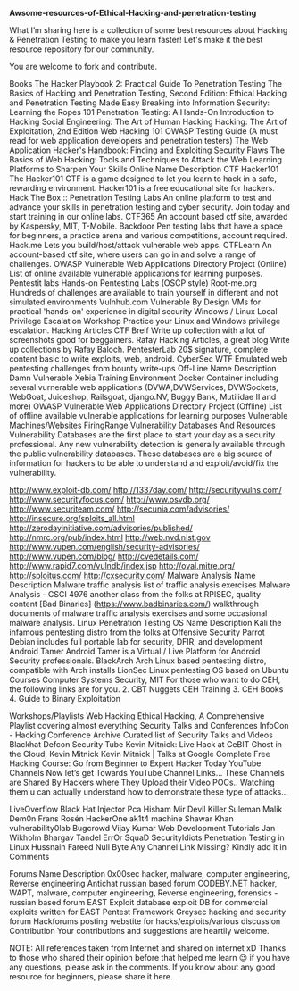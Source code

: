 **Awsome-resources-of-Ethical-Hacking-and-penetration-testing**

What I’m sharing here is a collection of some best resources about Hacking & Penetration Testing to make you learn faster! Let's make it the best resource repository for our community.

You are welcome to fork and contribute.

Books
The Hacker Playbook 2: Practical Guide To Penetration Testing
The Basics of Hacking and Penetration Testing, Second Edition: Ethical Hacking and Penetration Testing Made Easy
Breaking into Information Security: Learning the Ropes 101
Penetration Testing: A Hands-On Introduction to Hacking
Social Engineering: The Art of Human Hacking
Hacking: The Art of Exploitation, 2nd Edition
Web Hacking 101
OWASP Testing Guide (A must read for web application developers and penetration testers)
The Web Application Hacker's Handbook: Finding and Exploiting Security Flaws
The Basics of Web Hacking: Tools and Techniques to Attack the Web
Learning Platforms to Sharpen Your Skills
Online
Name	Description
CTF Hacker101	The Hacker101 CTF is a game designed to let you learn to hack in a safe, rewarding environment. Hacker101 is a free educational site for hackers.
Hack The Box :: Penetration Testing Labs	An online platform to test and advance your skills in penetration testing and cyber security. Join today and start training in our online labs.
CTF365	An account based ctf site, awarded by Kaspersky, MIT, T-Mobile.
Backdoor	Pen testing labs that have a space for beginners, a practice arena and various competitions, account required.
Hack.me	Lets you build/host/attack vulnerable web apps.
CTFLearn	An account-based ctf site, where users can go in and solve a range of challenges.
OWASP Vulnerable Web Applications Directory Project (Online)	List of online available vulnerable applications for learning purposes.
Pentestit labs	Hands-on Pentesting Labs (OSCP style)
Root-me.org	Hundreds of challenges are available to train yourself in different and not simulated environments
Vulnhub.com	Vulnerable By Design VMs for practical 'hands-on' experience in digital security
Windows / Linux Local Privilege Escalation Workshop	Practice your Linux and Windows privilege escalation.
Hacking Articles	CTF Breif Write up collection with a lot of screenshots good for beggainers.
Rafay Hacking Articles, a great blog	Write up collections by Rafay Baloch.
PentesterLab	20$ signature, complete content basic to write exploits, web, android.
CyberSec WTF	Emulated web pentesting challenges from bounty write-ups
Off-Line
Name	Description
Damn Vulnerable Xebia Training Environment	Docker Container including several vurnerable web applications (DVWA,DVWServices, DVWSockets, WebGoat, Juiceshop, Railsgoat, django.NV, Buggy Bank, Mutilidae II and more)
OWASP Vulnerable Web Applications Directory Project (Offline)	List of offline available vulnerable applications for learning purposes
Vulnerable Machines/Websites
FiringRange
Vulnerability Databases And Resources
Vulnerability Databases are the first place to start your day as a security professional. Any new vulnerability detection is generally available through the public vulnerability databases. These databases are a big source of information for hackers to be able to understand and exploit/avoid/fix the vulnerability.

http://www.exploit-db.com/
http://1337day.com/
http://securityvulns.com/
http://www.securityfocus.com/
http://www.osvdb.org/
http://www.securiteam.com/
http://secunia.com/advisories/
http://insecure.org/sploits_all.html
http://zerodayinitiative.com/advisories/published/
http://nmrc.org/pub/index.html
http://web.nvd.nist.gov
http://www.vupen.com/english/security-advisories/
http://www.vupen.com/blog/
http://cvedetails.com/
http://www.rapid7.com/vulndb/index.jsp
http://oval.mitre.org/
http://sploitus.com/
http://cxsecurity.com/
Malware Analysis
Name	Description
Malware traffic analysis	list of traffic analysis exercises
Malware Analysis - CSCI 4976	another class from the folks at RPISEC, quality content
[Bad Binaries] (https://www.badbinaries.com/)	walkthrough documents of malware traffic analysis exercises and some occasional malware analysis.
Linux Penetration Testing OS
Name	Description
Kali	the infamous pentesting distro from the folks at Offensive Security
Parrot	Debian includes full portable lab for security, DFIR, and development
Android Tamer	Android Tamer is a Virtual / Live Platform for Android Security professionals.
BlackArch	Arch Linux based pentesting distro, compatible with Arch installs
LionSec Linux	pentesting OS based on Ubuntu
Courses
Computer Systems Security, MIT
For those who want to do CEH, the following links are for you. 2. CBT Nuggets CEH Training 3. CEH Books 4. Guide to Binary Exploitation

Workshops/Playlists
Web Hacking
Ethical Hacking, A Comprehensive Playlist covering almost everything
Security Talks and Conferences
InfoCon - Hacking Conference Archive
Curated list of Security Talks and Videos
Blackhat
Defcon
Security Tube
Kevin Mitnick: Live Hack at CeBIT
Ghost in the Cloud, Kevin Mitnick
Kevin Mitnick | Talks at Google
Complete Free Hacking Course: Go from Beginner to Expert Hacker Today
YouTube Channels
Now let’s get Towards YouTube Channel Links... These Channels are Shared By Hackers where They Upload their Video POCs.. Watching them u can actually understand how to demonstrate these type of attacks...

LiveOverflow
Black Hat
Injector Pca
Hisham Mir
Devil Killer
Suleman Malik
Dem0n
Frans Rosén
HackerOne
ak1t4 machine
Shawar Khan
vulnerability0lab
Bugcrowd
Vijay Kumar
Web Development Tutorials
Jan Wikholm
Bhargav Tandel
ErrOr SquaD
SecurityIdiots
Penetration Testing in Linux
Hussnain Fareed
Null Byte
Any Channel Link Missing? Kindly add it in Comments

Forums
Name	Description
0x00sec	hacker, malware, computer engineering, Reverse engineering
Antichat	russian based forum
CODEBY.NET	hacker, WAPT, malware, computer engineering, Reverse engineering, forensics - russian based forum
EAST Exploit database	exploit DB for commercial exploits written for EAST Pentest Framework
Greysec	hacking and security forum
Hackforums	posting webstite for hacks/exploits/various discussion
Contribution
Your contributions and suggestions are heartily welcome.

NOTE:
All references taken from Internet and shared on internet xD Thanks to those who shared their opinion before that helped me learn 😉 if you have any questions, please ask in the comments. If you know about any good resource for beginners, please share it here.
